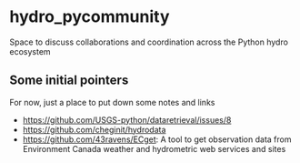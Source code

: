 # hydro_pycommunity

Space to discuss collaborations and coordination across the Python hydro ecosystem

## Some initial pointers

For now, just a place to put down some notes and links

- https://github.com/USGS-python/dataretrieval/issues/8
- https://github.com/cheginit/hydrodata
- https://github.com/43ravens/ECget: A tool to get observation data from Environment Canada weather and hydrometric web services and sites
